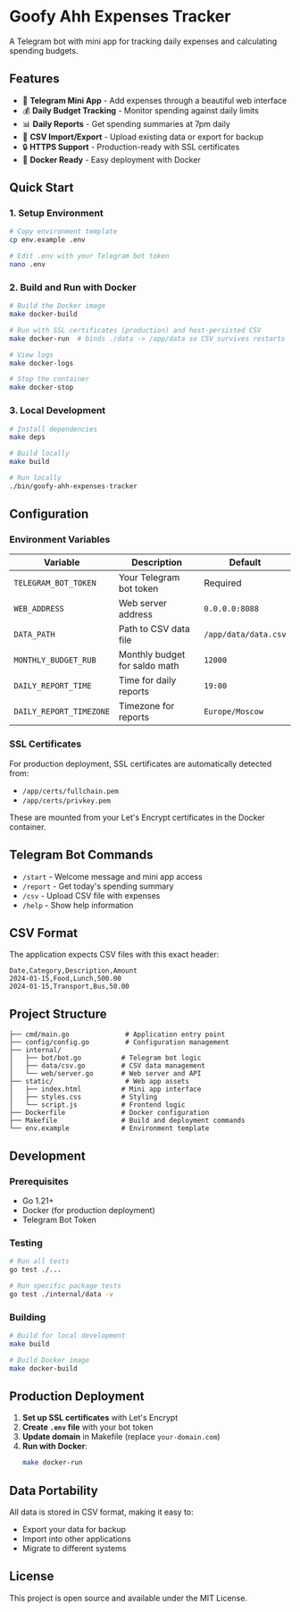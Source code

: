 # Goofy Ahh Expenses Tracker

A Telegram bot with mini app for tracking daily expenses and calculating spending budgets.

## Features

- 📱 **Telegram Mini App** - Add expenses through a beautiful web interface
- 💰 **Daily Budget Tracking** - Monitor spending against daily limits
- 📊 **Daily Reports** - Get spending summaries at 7pm daily
- 📁 **CSV Import/Export** - Upload existing data or export for backup
- 🔒 **HTTPS Support** - Production-ready with SSL certificates
- 🐳 **Docker Ready** - Easy deployment with Docker

## Quick Start

### 1. Setup Environment

```bash
# Copy environment template
cp env.example .env

# Edit .env with your Telegram bot token
nano .env
```

### 2. Build and Run with Docker

```bash
# Build the Docker image
make docker-build

# Run with SSL certificates (production) and host‑persisted CSV
make docker-run  # binds ./data -> /app/data so CSV survives restarts

# View logs
make docker-logs

# Stop the container
make docker-stop
```

### 3. Local Development

```bash
# Install dependencies
make deps

# Build locally
make build

# Run locally
./bin/goofy-ahh-expenses-tracker
```

## Configuration

### Environment Variables

| Variable | Description | Default |
|----------|-------------|---------|
| `TELEGRAM_BOT_TOKEN` | Your Telegram bot token | Required |
| `WEB_ADDRESS` | Web server address | `0.0.0.0:8088` |
| `DATA_PATH` | Path to CSV data file | `/app/data/data.csv` |
| `MONTHLY_BUDGET_RUB` | Monthly budget for saldo math | `12000` |
| `DAILY_REPORT_TIME` | Time for daily reports | `19:00` |
| `DAILY_REPORT_TIMEZONE` | Timezone for reports | `Europe/Moscow` |

### SSL Certificates

For production deployment, SSL certificates are automatically detected from:
- `/app/certs/fullchain.pem`
- `/app/certs/privkey.pem`

These are mounted from your Let's Encrypt certificates in the Docker container.

## Telegram Bot Commands

- `/start` - Welcome message and mini app access
- `/report` - Get today's spending summary
- `/csv` - Upload CSV file with expenses
- `/help` - Show help information

## CSV Format

The application expects CSV files with this exact header:
```csv
Date,Category,Description,Amount
2024-01-15,Food,Lunch,500.00
2024-01-15,Transport,Bus,50.00
```

## Project Structure

```
├── cmd/main.go              # Application entry point
├── config/config.go         # Configuration management
├── internal/
│   ├── bot/bot.go          # Telegram bot logic
│   ├── data/csv.go         # CSV data management
│   └── web/server.go       # Web server and API
├── static/                  # Web app assets
│   ├── index.html          # Mini app interface
│   ├── styles.css          # Styling
│   └── script.js           # Frontend logic
├── Dockerfile              # Docker configuration
├── Makefile                # Build and deployment commands
└── env.example             # Environment template
```

## Development

### Prerequisites

- Go 1.21+
- Docker (for production deployment)
- Telegram Bot Token

### Testing

```bash
# Run all tests
go test ./...

# Run specific package tests
go test ./internal/data -v
```

### Building

```bash
# Build for local development
make build

# Build Docker image
make docker-build
```

## Production Deployment

1. **Set up SSL certificates** with Let's Encrypt
2. **Create `.env` file** with your bot token
3. **Update domain** in Makefile (replace `your-domain.com`)
4. **Run with Docker**:
   ```bash
   make docker-run
   ```

## Data Portability

All data is stored in CSV format, making it easy to:
- Export your data for backup
- Import into other applications
- Migrate to different systems

## License

This project is open source and available under the MIT License. 